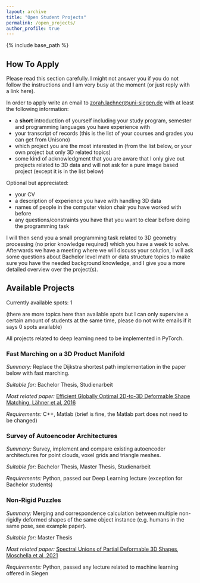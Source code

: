 ```yaml
---
layout: archive
title: "Open Student Projects"
permalink: /open_projects/
author_profile: true
---
```


{% include base_path %}

## How To Apply

Please read this section carefully. I might not answer you if you do not follow the instructions and I am very busy at the moment (or just reply with a link here).

In order to apply write an email to zorah.laehner@uni-siegen.de with at least the following information:
- a **short** introduction of yourself including your study program, semester and programming languages you have experience with
- your transcript of records (this is the list of your courses and grades you can get from Unisono)
- which project you are the most interested in (from the list below, or your own project but only 3D related topics)
- some kind of acknowledgment that you are aware that I only give out projects related to 3D data and will not ask for a pure image based project (except it is in the list below)

Optional but appreciated:
- your CV
- a description of experience you have with handling 3D data
- names of people in the computer vision chair you have worked with before
- any questions/constraints you have that you want to clear before doing the programming task

I will then send you a small programming task related to 3D geometry processing (no prior knowledge required) which you have a week to solve. Afterwards we have a meeting where we will discuss your solution, I will ask some questions about Bachelor level math or data structure topics to make sure you have the needed background knowledge, and I give you a more detailed overview over the project(s).

## Available Projects

Currently available spots: 1

(there are more topics here than available spots but I can only supervise a certain amount of students at the same time, please do not write emails if it says 0 spots available)

All projects related to deep learning need to be implemented in PyTorch.

### Fast Marching on a 3D Product Manifold

*Summary:* Replace the Dijkstra shortest path implementation in the paper below with fast marching.

*Suitable for:* Bachelor Thesis, Studienarbeit

*Most related paper:* [Efficient Globally Optimal 2D-to-3D Deformable Shape Matching, Lähner et al, 2016](https://zorah.github.io/publication/2016-cvpr-efficient-globally-optimal-2d-to-3d-deformable-shape-matching)

*Requirements:* C++, Matlab (brief is fine, the Matlab part does not need to be changed)



### Survey of Autoencoder Architectures

*Summary:* Survey, implement and compare existing autoencoder architectures for point clouds, voxel grids and triangle meshes.

*Suitable for:* Bachelor Thesis, Master Thesis, Studienarbeit

*Requirements:* Python, passed our Deep Learning lecture (exception for Bachelor students)


### Non-Rigid Puzzles

*Summary:* Merging and correspondence calculation between multiple non-rigidly deformed shapes of the same object instance (e.g. humans in the same pose, see example paper).

*Suitable for:* Master Thesis

*Most related paper:* [Spectral Unions of Partial Deformable 3D Shapes, Moschella et al, 2021](https://arxiv.org/abs/2104.00514)

*Requirements:* Python, passed any lecture related to machine learning offered in Siegen
